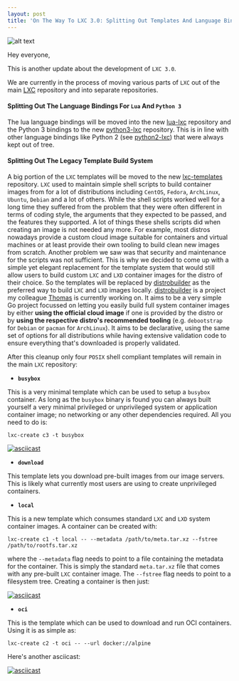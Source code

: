 ```yaml
---
layout: post
title: 'On The Way To LXC 3.0: Splitting Out Templates And Language Bindings'
---
```


![alt text](https://linuxcontainers.org/static/img/containers.png)

Hey everyone,

This is another update about the development of `LXC 3.0`.

We are currently in the process of moving various parts of `LXC` out of the
main [LXC](https://github.com/lxc/lxc) repository and into separate
repositories.

#### Splitting Out The Language Bindings For `Lua` And `Python 3`

The lua language bindings will be moved into the new
[lua-lxc](https://github.com/lxc/lua-lxc) repository and the Python 3 bindings
to the new [python3-lxc](https://github.com/lxc/python3-lxc) repository.
This is in line with other language bindings like Python 2 (see
[python2-lxc](https://github.com/lxc/python2-lxc)) that were always kept out of
tree.

#### Splitting Out The Legacy Template Build System

A big portion of the `LXC` templates will be moved to the new
[lxc-templates](https://github.com/lxc/lxc-templates) repository.
`LXC` used to maintain simple shell scripts to build container images from for
a lot of distributions including `CentOS`, `Fedora`, `ArchLinux`, `Ubuntu`,
`Debian` and a lot of others. While the shell scripts worked well for a long
time they suffered from the problem that they were often different in terms of
coding style, the arguments that they expected to be passed, and the features
they supported. A lot of things these shells scripts did when creating an image
is not needed any more. For example, most distros nowadays provide a custom
cloud image suitable for containers and virtual machines or at least provide
their own tooling to build clean new images from scratch. Another problem we
saw was that security and maintenance for the scripts was not sufficient. This
is why we decided to come up with a simple yet elegant replacement for the
template system that would still allow users to build custom `LXC` and `LXD`
container images for the distro of their choice. So the templates will be
replaced by [distrobuilder](https://github.com/lxc/distrobuilder) as the
preferred way to build `LXC` and `LXD` images locally.
[distrobuilder](https://github.com/lxc/distrobuilder) is a project my colleague
[Thomas](https://github.com/monstermunchkin) is currently working on. It aims
to be a very simple Go project focussed on letting you easily build full system
container images by either **using the official cloud image** if one is
provided by the distro or by **using the respective distro's recommended
tooling** (e.g. `debootstrap` for `Debian` or `pacman` for `ArchLinux`). It
aims to be declarative, using the same set of options for all distributions
while having extensive validation code to ensure everything that's downloaded
is properly validated.

After this cleanup only four `POSIX` shell compliant templates will remain in
the main `LXC` repository:

- **`busybox`**

This is a very minimal template which can be used to setup a `busybox`
container. As long as the `busybox` binary is found you can always built
yourself a very minimal privileged or unprivileged system or application
container image; no networking or any other dependencies required. All you need
to do is:
```
lxc-create c3 -t busybox
```

[![asciicast](https://asciinema.org/a/165788.png)](https://asciinema.org/a/165788)

- **`download`**

This template lets you download pre-built images from our image servers. This
is likely what currently most users are using to create unprivileged
containers.

- **`local`**

This is a new template which consumes standard `LXC` and `LXD` system
container images. A container can be created with:
```
lxc-create c1 -t local -- --metadata /path/to/meta.tar.xz --fstree /path/to/rootfs.tar.xz
```

where the `--metadata` flag needs to point to a file containing the metadata
for the container. This is simply the standard `meta.tar.xz` file that comes
with any pre-built `LXC` container image. The `--fstree` flag needs to point to
a filesystem tree. Creating a container is then just:

[![asciicast](https://asciinema.org/a/165783.png)](https://asciinema.org/a/165783)

- **`oci`**

This is the template which can be used to download and run OCI containers.
Using it is as simple as:
```
lxc-create c2 -t oci -- --url docker://alpine
```
Here's another asciicast:

[![asciicast](https://asciinema.org/a/165784.png)](https://asciinema.org/a/165784)


